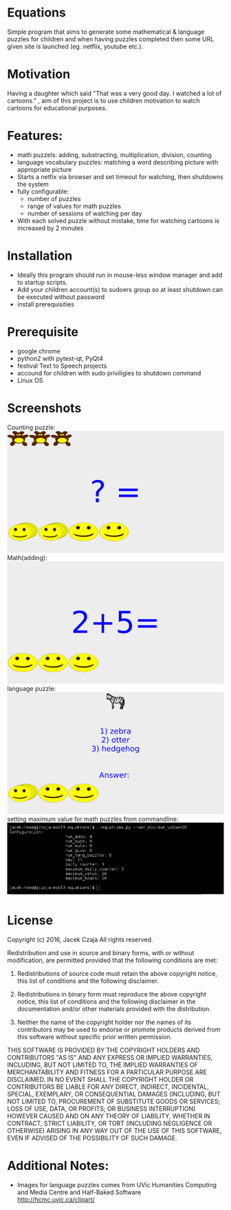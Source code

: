 # Equations 
Simple program that aims to generate some mathematical & language puzzles for children and when having puzzles completed then some URL given site is launched (eg. netflix, youtube etc.). 

# Motivation
Having a daughter which said "That was a very good day. I watched a lot of cartoons." , aim of this  project is to use children motivation to watch cartoons for educational purposes.

# Features:
- math puzzels: adding, substracting, multiplication, division, counting
- language vocabulary puzzles: matching a word describing picture with appropriate picture
- Starts a netfix via browser and set timeout for watching, then shutdowns the system
- fully configurable:
  - number of puzzles
  - range of values for math puzzles 
  - number of sessions of watching per day
- With each solved puzzle without mistake, time for watching cartoons is increased by 2 minutes

# Installation
- Ideally this program should run in mouse-less window manager and add to startup scripts.
- Add your children account(s) to sudoers group so at least shutdown can be executed without password 
- install prerequisities

# Prerequisite
- google chrome
- python2 with pytest-qt, PyQt4
- festival Text to Speech projects
- accound for children with sudo priviligies to shutdown command
- Linux OS

# Screenshots
Counting puzzle:
![couting](data/screenshots/screen7.png)
Math(adding):
![couting](data/screenshots/screen5.png)
language puzzle:
![language puzzle](data/screenshots/screen6.png)
setting maximum value for math puzzles from commandline:
![customization](data/screenshots/screen8.png)

# License
Copyright (c) 2016, Jacek Czaja
All rights reserved.

Redistribution and use in source and binary forms, with or without modification, are permitted provided that the following conditions are met:

1. Redistributions of source code must retain the above copyright notice, this list of conditions and the following disclaimer.

2. Redistributions in binary form must reproduce the above copyright notice, this list of conditions and the following disclaimer in the documentation and/or other materials provided with the distribution.

3. Neither the name of the copyright holder nor the names of its contributors may be used to endorse or promote products derived from this software without specific prior written permission.

THIS SOFTWARE IS PROVIDED BY THE COPYRIGHT HOLDERS AND CONTRIBUTORS "AS IS" AND ANY EXPRESS OR IMPLIED WARRANTIES, INCLUDING, BUT NOT LIMITED TO, THE IMPLIED WARRANTIES OF MERCHANTABILITY AND FITNESS FOR A PARTICULAR PURPOSE ARE DISCLAIMED. IN NO EVENT SHALL THE COPYRIGHT HOLDER OR CONTRIBUTORS BE LIABLE FOR ANY DIRECT, INDIRECT, INCIDENTAL, SPECIAL, EXEMPLARY, OR CONSEQUENTIAL DAMAGES (INCLUDING, BUT NOT LIMITED TO, PROCUREMENT OF SUBSTITUTE GOODS OR SERVICES; LOSS OF USE, DATA, OR PROFITS; OR BUSINESS INTERRUPTION) HOWEVER CAUSED AND ON ANY THEORY OF LIABILITY, WHETHER IN CONTRACT, STRICT LIABILITY, OR TORT (INCLUDING NEGLIGENCE OR OTHERWISE) ARISING IN ANY WAY OUT OF THE USE OF THIS SOFTWARE, EVEN IF ADVISED OF THE POSSIBILITY OF SUCH DAMAGE.

# Additional Notes:
- Images for language puzzles comes from  UVic Humanities Computing and Media Centre and Half-Baked Software  
http://hcmc.uvic.ca/clipart/

